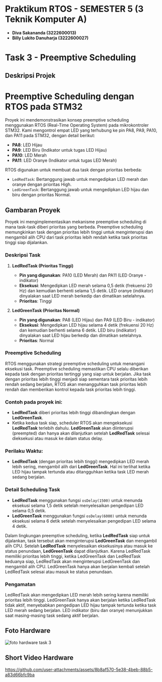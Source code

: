 # Praktikum RTOS - SEMESTER 5 (3 Teknik Komputer A)
 
- **Diva Sakananda (3222600013)**
- **Billy Lukito Danuharja (3222600027)**

# Task 3 - Preemptive Scheduling

## Deskripsi Projek
# Preemptive Scheduling dengan RTOS pada STM32

Proyek ini mendemonstrasikan konsep preemptive scheduling menggunakan RTOS (Real-Time Operating System) pada mikrokontroler STM32. Kami mengontrol empat LED yang terhubung ke pin PA8, PA9, PA10, dan PA11 pada STM32, dengan detail berikut:

- **PA8**: LED Hijau
- **PA9**: LED Biru (Indikator untuk tugas LED Hijau)
- **PA10**: LED Merah
- **PA11**: LED Oranye (Indikator untuk tugas LED Merah)

RTOS digunakan untuk membuat dua task dengan prioritas berbeda:

- `LedRedTask`: Bertanggung jawab untuk mengedipkan LED merah dan oranye dengan prioritas High.
- `LedGreenTask`: Bertanggung jawab untuk mengedipkan LED hijau dan biru dengan prioritas Normal.

## Gambaran Proyek

Proyek ini mengimplementasikan mekanisme preemptive scheduling di mana task-task diberi prioritas yang berbeda. Preemptive scheduling memungkinkan task dengan prioritas lebih tinggi untuk menginterupsi dan mengambil alih CPU dari task prioritas lebih rendah ketika task prioritas tinggi siap dijalankan.

### Deskripsi Task

1. **LedRedTask (Prioritas Tinggi)**
   - **Pin yang digunakan**: PA10 (LED Merah) dan PA11 (LED Oranye - indikator)
   - **Eksekusi**: Mengedipkan LED merah selama 0,5 detik (frekuensi 20 Hz) dan kemudian berhenti selama 1,5 detik. LED oranye (indikator) dinyalakan saat LED merah berkedip dan dimatikan setelahnya.
   - **Prioritas**: Tinggi

2. **LedGreenTask (Prioritas Normal)**
   - **Pin yang digunakan**: PA8 (LED Hijau) dan PA9 (LED Biru - indikator)
   - **Eksekusi**: Mengedipkan LED hijau selama 4 detik (frekuensi 20 Hz) dan kemudian berhenti selama 6 detik. LED biru (indikator) dinyalakan saat LED hijau berkedip dan dimatikan setelahnya.
   - **Prioritas**: Normal

### Preemptive Scheduling

RTOS menggunakan strategi preemptive scheduling untuk menangani eksekusi task. Preemptive scheduling memastikan CPU selalu diberikan kepada task dengan prioritas tertinggi yang siap untuk berjalan. Jika task dengan prioritas lebih tinggi menjadi siap sementara task prioritas lebih rendah sedang berjalan, RTOS akan menangguhkan task prioritas lebih rendah dan memberikan kontrol kepada task prioritas lebih tinggi.

### Contoh pada proyek ini:
- **LedRedTask** diberi prioritas lebih tinggi dibandingkan dengan **LedGreenTask**.
- Ketika kedua task siap, scheduler RTOS akan mengeksekusi **LedRedTask** terlebih dahulu. **LedGreenTask** akan diinterupsi (preempted) dan hanya akan dilanjutkan setelah **LedRedTask** selesai dieksekusi atau masuk ke dalam status delay.
  
### Perilaku Waktu:
- **LedRedTask** (dengan prioritas lebih tinggi) mengedipkan LED merah lebih sering, mengambil alih dari **LedGreenTask**. Hal ini terlihat ketika LED hijau tampak tertunda atau ditangguhkan ketika task LED merah sedang berjalan.

### Detail Scheduling Task

- **LedRedTask** menggunakan fungsi `osDelay(1500)` untuk menunda eksekusi selama 1,5 detik setelah menyelesaikan pengedipan LED selama 0,5 detik.
- **LedGreenTask** menggunakan fungsi `osDelay(6000)` untuk menunda eksekusi selama 6 detik setelah menyelesaikan pengedipan LED selama 4 detik.

Dalam lingkungan preemptive scheduling, ketika **LedRedTask** siap untuk dijalankan, task tersebut akan menginterupsi **LedGreenTask** dan mengambil alih CPU. Setelah **LedRedTask** menyelesaikan eksekusinya atau masuk ke status penundaan, **LedGreenTask** dapat dilanjutkan.
Karena LedRedTask memiliki prioritas lebih tinggi, ketika LedGreenTask dan LedRedTask keduanya siap, LedRedTask akan menginterupsi LedGreenTask dan mengambil alih CPU. LedGreenTask hanya akan berjalan kembali setelah LedRedTask selesai atau masuk ke status penundaan.

### Pengamatan
LedRedTask akan mengedipkan LED merah lebih sering karena memiliki prioritas lebih tinggi.
LedGreenTask hanya akan berjalan ketika LedRedTask tidak aktif, menyebabkan pengedipan LED hijau tampak tertunda ketika task LED merah sedang berjalan.
LED indikator (biru dan oranye) menunjukkan saat masing-masing task sedang aktif berjalan.


## Foto Hardware
![foto hardware task 3](https://github.com/user-attachments/assets/c8a2dd88-2ce8-482a-b1ff-c46423380af9)

## Short Video Hardware
https://github.com/user-attachments/assets/8b8af570-5e38-4beb-88b5-a83d66bfc9ba

